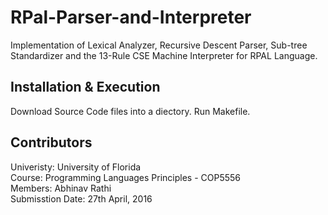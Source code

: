 # RPal-Parser-and-Interpreter

Implementation of Lexical Analyzer, Recursive Descent Parser, Sub-tree Standardizer and the 13-Rule CSE Machine Interpreter for RPAL Language.

## Installation & Execution

Download Source Code files into a diectory. Run Makefile.

## Contributors

Univeristy: University of Florida<br>
Course: Programming Languages Principles - COP5556<br>
Members: Abhinav Rathi<br>
Submisstion Date: 27th April, 2016

